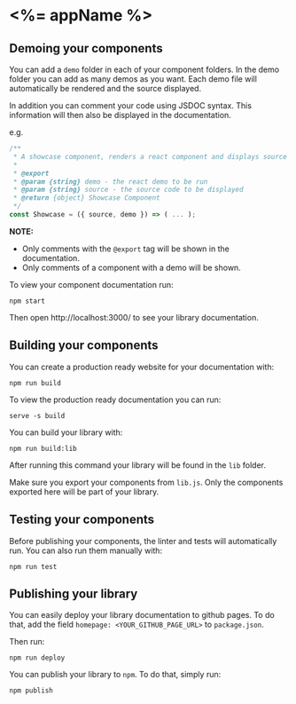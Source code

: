 # <%= appName %>

## Demoing your components

You can add a `demo` folder in each of your component folders. In the demo
folder you can add as many demos as you want. Each demo file will automatically be rendered and
the source displayed.

In addition you can comment your code using JSDOC syntax. This information will
then also be displayed in the documentation.

e.g.

```js
/**
 * A showcase component, renders a react component and displays source code.
 *
 * @export
 * @param {string} demo - the react demo to be run
 * @param {string} source - the source code to be displayed
 * @return {object} Showcase Component
 */
const Showcase = ({ source, demo }) => ( ... );
```

**NOTE:**

- Only comments with the `@export` tag will be shown in the documentation.
- Only comments of a component with a demo will be shown.

To view your component documentation run:

```shell
npm start
```

Then open http://localhost:3000/ to see your library documentation.

## Building your components

You can create a production ready website for your documentation with:

```shell
npm run build
```

To view the production ready documentation you can run:

```shell
serve -s build
```

You can build your library with:

```shell
npm run build:lib
```

After running this command your library will be found in the `lib` folder.

Make sure you export your components from `lib.js`. Only the components
exported here will be part of your library.

## Testing your components

Before publishing your components, the linter and tests will automatically run.
You can also run them manually with:

```shell
npm run test
```

## Publishing your library

You can easily deploy your library documentation to github pages. To do that,
add the field `homepage: <YOUR_GITHUB_PAGE_URL>` to `package.json`.

Then run:

```shell
npm run deploy
```

You can publish your library to `npm`. To do that, simply run:

```shell
npm publish
```